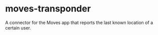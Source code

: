 # moves-transponder
A connector for the Moves app that reports the last known location of a certain user.

